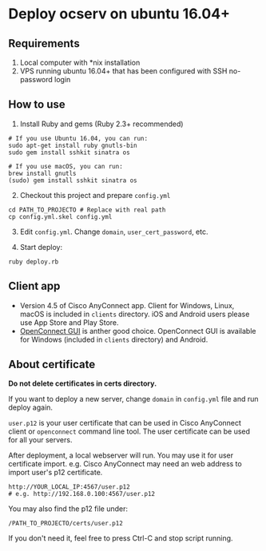 # Deploy ocserv on ubuntu 16.04+

## Requirements

1. Local computer with *nix installation
2. VPS running ubuntu 16.04+ that has been configured with SSH no-password login

## How to use

1. Install Ruby and gems (Ruby 2.3+ recommended)

```
# If you use Ubuntu 16.04, you can run:
sudo apt-get install ruby gnutls-bin
sudo gem install sshkit sinatra os

# If you use macOS, you can run:
brew install gnutls
(sudo) gem install sshkit sinatra os
```

2. Checkout this project and prepare `config.yml`

```
cd PATH_TO_PROJECTO # Replace with real path
cp config.yml.skel config.yml
```

3. Edit `config.yml`. Change `domain`, `user_cert_password`, etc.

4. Start deploy:

```
ruby deploy.rb
```

## Client app

- Version 4.5 of Cisco AnyConnect app. Client for Windows, Linux, macOS is included in `clients` directory. iOS and Android users please use App Store and Play Store.
- [OpenConnect GUI](https://github.com/openconnect/openconnect-gui) is anther good choice. OpenConnect GUI is available for Windows (included in `clients` directory) and Android.

## About certificate

**Do not delete certificates in certs directory.**

If you want to deploy a new server, change `domain` in `config.yml` file and run deploy again.

`user.p12` is your user certificate that can be used in Cisco AnyConnect client or `openconnect` command line tool. The user certificate can be used for all your servers.

After deployment, a local webserver will run. You may use it for user certificate import. e.g. Cisco AnyConnect may need an web address to import user's p12 certificate.

```
http://YOUR_LOCAL_IP:4567/user.p12
# e.g. http://192.168.0.100:4567/user.p12
```

You may also find the p12 file under:

```
/PATH_TO_PROJECTO/certs/user.p12
```

If you don't need it, feel free to press Ctrl-C and stop script running.


